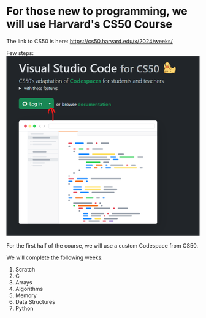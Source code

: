 # For those new to programming, we will use Harvard's CS50 Course

The link to CS50 is here: https://cs50.harvard.edu/x/2024/weeks/

Few steps:
![Click here](image.png)



For the first half of the course, we will use a custom Codespace from CS50.

We will complete the following weeks:

1. Scratch
2. C
3. Arrays
4. Algorithms
5. Memory
6. Data Structures
7. Python